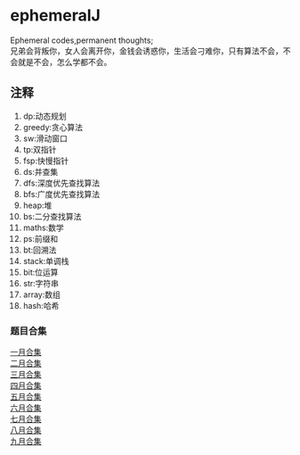 # ephemeralJ
Ephemeral codes,permanent thoughts;<br>
兄弟会背叛你，女人会离开你，金钱会诱惑你，生活会刁难你，只有算法不会，不会就是不会，怎么学都不会。<br>

## 注释
1. dp:动态规划
2. greedy:贪心算法
3. sw:滑动窗口
4. tp:双指针
5. fsp:快慢指针
6. ds:并查集
7. dfs:深度优先查找算法
8. bfs:广度优先查找算法
9. heap:堆
10. bs:二分查找算法
11. maths:数学
12. ps:前缀和
13. bt:回溯法
14. stack:单调栈
15. bit:位运算
16. str:字符串
17. array:数组
18. hash:哈希

### 题目合集
[一月合集](src/main/resources/document/202101.md)
<br>
[二月合集](src/main/resources/document/202102.md)
<br>
[三月合集](src/main/resources/document/202103.md)
<br>
[四月合集](src/main/resources/document/202104.md)
<br>
[五月合集](src/main/resources/document/202105.md)
<br>
[六月合集](src/main/resources/document/202106.md)
<br>
[七月合集](src/main/resources/document/202107.md)
<br>
[八月合集](src/main/resources/document/202108.md)
<br>
[九月合集](src/main/resources/document/202109.md)